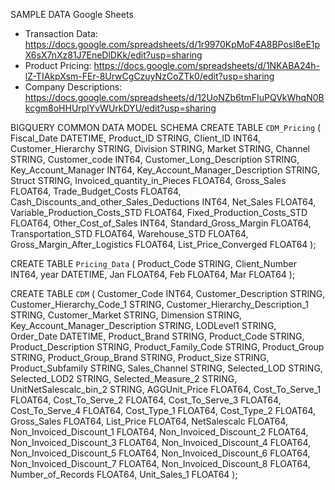 SAMPLE DATA
Google Sheets
- Transaction Data: https://docs.google.com/spreadsheets/d/1r9970KpMoF4A8BPosl8eE1pX6sX7nXz81J7EneDlDKk/edit?usp=sharing
- Product Pricing: https://docs.google.com/spreadsheets/d/1NKABA24h-lZ-TIAkpXsm-FEr-8UrwCgCzuyNzCoZTk0/edit?usp=sharing
- Company Descriptions: https://docs.google.com/spreadsheets/d/12UoNZb6tmFIuPQVkWhqN0Bkcgm8oHHUrplYvWUrkDYU/edit?usp=sharing

BIGQUERY COMMON DATA MODEL SCHEMA
CREATE TABLE `CDM_Pricing`
(
Fiscal_Date DATETIME,
Product_ID STRING,
Client_ID INT64,
Customer_Hierarchy STRING,
Division STRING,
Market STRING,
Channel STRING,
Customer_code INT64,
Customer_Long_Description STRING,
Key_Account_Manager INT64,
Key_Account_Manager_Description STRING,
Struct STRING,
Invoiced_quantity_in_Pieces FLOAT64,
Gross_Sales FLOAT64,
Trade_Budget_Costs FLOAT64,
Cash_Discounts_and_other_Sales_Deductions INT64,
Net_Sales FLOAT64,
Variable_Production_Costs_STD FLOAT64,
Fixed_Production_Costs_STD FLOAT64,
Other_Cost_of_Sales INT64,
Standard_Gross_Margin FLOAT64,
Transportation_STD FLOAT64,
Warehouse_STD FLOAT64,
Gross_Margin_After_Logistics FLOAT64,
List_Price_Converged FLOAT64
);

CREATE TABLE `Pricing_Data`
(
Product_Code STRING,
Client_Number INT64,
year DATETIME,
Jan FLOAT64,
Feb FLOAT64,
Mar FLOAT64
);

CREATE TABLE `CDM`
(
Customer_Code INT64,
Customer_Description STRING,
Customer_Hierarchy_Code_1 STRING,
Customer_Hierarchy_Description_1 STRING,
Customer_Market STRING,
Dimension STRING,
Key_Account_Manager_Description STRING,
LODLevel1 STRING,
Order_Date DATETIME,
Product_Brand STRING,
Product_Code STRING,
Product_Description STRING,
Product_Family_Code STRING,
Product_Group STRING,
Product_Group_Brand STRING,
Product_Size STRING,
Product_Subfamily STRING,
Sales_Channel STRING,
Selected_LOD STRING,
Selected_LOD2 STRING,
Selected_Measure_2 STRING,
UnitNetSalescalc_bin_2 STRING,
AGGUnit_Price FLOAT64,
Cost_To_Serve_1 FLOAT64,
Cost_To_Serve_2 FLOAT64,
Cost_To_Serve_3 FLOAT64,
Cost_To_Serve_4 FLOAT64,
Cost_Type_1 FLOAT64,
Cost_Type_2 FLOAT64,
Gross_Sales FLOAT64,
List_Price FLOAT64,
NetSalescalc FLOAT64,
Non_Invoiced_Discount_1 FLOAT64,
Non_Invoiced_Discount_2 FLOAT64,
Non_Invoiced_Discount_3 FLOAT64,
Non_Invoiced_Discount_4 FLOAT64,
Non_Invoiced_Discount_5 FLOAT64,
Non_Invoiced_Discount_6 FLOAT64,
Non_Invoiced_Discount_7 FLOAT64,
Non_Invoiced_Discount_8 FLOAT64,
Number_of_Records FLOAT64,
Unit_Sales_1 FLOAT64
);
